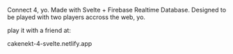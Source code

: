 Connect 4, yo. Made with Svelte + Firebase Realtime Database. Designed to be played with two players accross the web, yo.

play it with a friend at:

cakenekt-4-svelte.netlify.app
